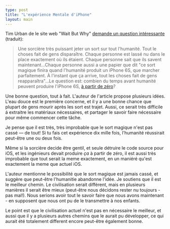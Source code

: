 ```yaml
---
type: post
title: "L'expérience Mentale d'iPhone"
layout: main
---
```

Tim Urban de le site web "Wait But Why" [demande un question intéressante][original] (traduit):

>Une sorcière très puissant jeter un sort sur tout l'humanité. Tout le choses fait de gens disparaître. Chaque personne est lassé nu dans le place exactement où ils étaient. Chaque personne sait que ils savent maintenant...Chaque personne aussi a une papier que dit "ce sort magique finira quand l'humanité produit un iPhone 6S, que marcher parfaitement. À l'instant que ça arrive, tout les choses fait de gens reapparaîtra"...Le question est: combien du temps avant humanité peuvent produire l'iPhone 6S, [à partir de zéro][scratch]?

Une bonne question, tout à fait. L'auteur de l'article propose plusieurs idées. L'eau douce est le première concerne, et il y a une bonne chance que plupart de gens mourir après les sort est trajet. Aussi, ce serait très difficile á extraitre les matériaux nécessaires, et partager le savoir faire nécessaire pour même commencer cette tâche.

Je pense que il est très, très improbable que le sort magique n'est pas cassé — de tout! Si tu fais cet expérience dix mille fois, l'humanité réussirait peut-être une ou deux fois.

Même si la sorcière decide être gentil, et seule détruire le code source pour iOS, et les ingénieurs devait produire *ça* à partir de zéro, il est aussi très improbable que tout serait la meme exactement, en un maniéré qu'est exactement la meme que actuel iOS.

L'auteur mentionne le possibilité que le sort magique est jamais cassé, et suggère que peut-être l'humanitie abandonne l'idée. Je soutiens que il est le meilleur chemin. Le civilisation serait différent, mais en plusieurs manières il serait être mieux (peut-être nous décidons rester nu toujours - pas mal!). Nous serions avoir tout le savoir faire que nous avons maintenant - en supposent que nous ont pu de le transmettre à nos enfants.

Le point est que le civilisation actuel n'est pas en nécessaire le meilleur, et aussi que il y a plusieurs autres chemins que le aurait pu développer, ce qui aurait été totalement different encore peut-être également bonne.

[original]: http://waitbutwhy.com/table/iphone-thought-experiment
[scratch]: http://andybrett.com/made-from-scratch
